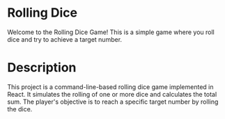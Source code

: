 # Rolling Dice

Welcome to the Rolling Dice Game! This is a simple game where you roll dice and try to achieve a target number.

# Description

This project is a command-line-based rolling dice game implemented in React. It simulates the rolling of one or more dice and calculates the total sum. The player's objective is to reach a specific target number by rolling the dice.
